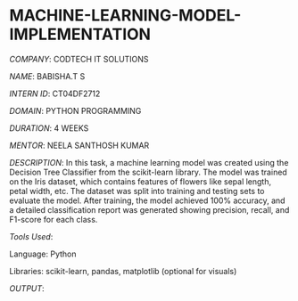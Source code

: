 # MACHINE-LEARNING-MODEL-IMPLEMENTATION

*COMPANY*: CODTECH IT SOLUTIONS

*NAME*: BABISHA.T S

*INTERN ID*: CT04DF2712

*DOMAIN*: PYTHON PROGRAMMING

*DURATION*: 4 WEEKS

*MENTOR*: NEELA SANTHOSH KUMAR

*DESCRIPTION*:
     In this task, a machine learning model was created using the Decision Tree Classifier from the scikit-learn library. The model was trained on the Iris dataset, which         contains features of flowers like sepal length, petal width, etc. The dataset was split into training and testing sets to evaluate the model. After training, the model       achieved 100% accuracy, and a detailed classification report was generated showing precision, recall, and F1-score for each class.

*Tools Used*:

  Language: Python

  Libraries: scikit-learn, pandas, matplotlib (optional for visuals)

*OUTPUT*:





